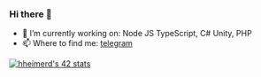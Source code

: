 ### Hi there 👋

- 🔭 I’m currently working on:
  Node JS TypeScript, C# Unity, PHP
- 📫 Where to find me: [telegram](https://t.me/hheimerd)

[![hheimerd's 42 stats](https://badge42.herokuapp.com/api/stats/hheimerd)](https://github.com/JaeSeoKim/badge42)
